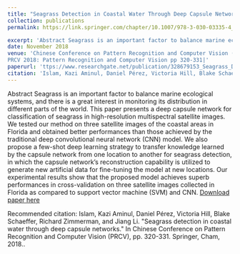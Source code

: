 ```yaml
---
title: "Seagrass Detection in Coastal Water Through Deep Capsule Networks"
collection: publications
permalink: https://link.springer.com/chapter/10.1007/978-3-030-03335-4_28

excerpt: 'Abstract Seagrass is an important factor to balance marine ecological systems, and there is a great interest in monitoring its distribution in different parts of the world. This paper presents a deep capsule network for classification of seagrass in high-resolution multispectral satellite images. We tested our method on three satellite images of the coastal areas in Florida and obtained better performances than those achieved by the traditional deep convolutional neural network (CNN) model. We also propose a few-shot deep learning strategy to transfer knowledge learned by the capsule network from one location to another for seagrass detection, in which the capsule network’s reconstruction capability is utilized to generate new artificial data for fine-tuning the model at new locations. Our experimental results show that the proposed model achieves superb performances in cross-validation on three satellite images collected in Florida as compared to support vector machine (SVM) and CNN.'
date: November 2018
venue: 'Chinese Conference on Pattern Recognition and Computer Vision (PRCV)
PRCV 2018: Pattern Recognition and Computer Vision pp 320-331|'
paperurl: 'ttps://www.researchgate.net/publication/328679153_Seagrass_Detection_in_Coastal_Water_Through_Deep_Capsule_Networks_First_Chinese_Conference_PRCV_2018_Guangzhou_China_November_23-26_2018_Proceedings_Part_II'
citation: 'Islam, Kazi Aminul, Daniel Pérez, Victoria Hill, Blake Schaeffer, Richard Zimmerman, and Jiang Li. "Seagrass detection in coastal water through deep capsule networks." In Chinese Conference on Pattern Recognition and Computer Vision (PRCV), pp. 320-331. Springer, Cham, 2018..'
---
```

Abstract
Seagrass is an important factor to balance marine ecological systems, and there is a great interest in monitoring its distribution in different parts of the world. This paper presents a deep capsule network for classification of seagrass in high-resolution multispectral satellite images. We tested our method on three satellite images of the coastal areas in Florida and obtained better performances than those achieved by the traditional deep convolutional neural network (CNN) model. We also propose a few-shot deep learning strategy to transfer knowledge learned by the capsule network from one location to another for seagrass detection, in which the capsule network’s reconstruction capability is utilized to generate new artificial data for fine-tuning the model at new locations. Our experimental results show that the proposed model achieves superb performances in cross-validation on three satellite images collected in Florida as compared to support vector machine (SVM) and CNN.
[Download paper here](https://www.researchgate.net/publication/328679153_Seagrass_Detection_in_Coastal_Water_Through_Deep_Capsule_Networks_First_Chinese_Conference_PRCV_2018_Guangzhou_China_November_23-26_2018_Proceedings_Part_II)

Recommended citation: Islam, Kazi Aminul, Daniel Pérez, Victoria Hill, Blake Schaeffer, Richard Zimmerman, and Jiang Li. "Seagrass detection in coastal water through deep capsule networks." In Chinese Conference on Pattern Recognition and Computer Vision (PRCV), pp. 320-331. Springer, Cham, 2018..
